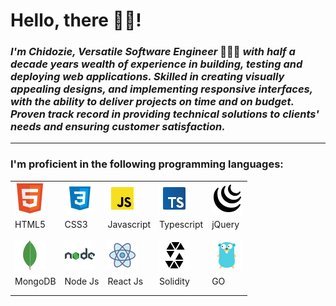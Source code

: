 # Hello, there 👋🏾!

### **_I'm Chidozie, Versatile Software Engineer_** 👨🏽‍💻 **_with half a decade years wealth of experience in building, testing and deploying web applications. Skilled in creating visually appealing designs, and implementing responsive interfaces, with the ability to deliver projects on time and on budget. Proven track record in providing technical solutions to clients' needs and ensuring customer satisfaction._**

---

### I'm proficient in the following programming languages:

|                         |                        |                          |                               |                       |
| ----------------------- | ---------------------- | ------------------------ | ----------------------------- | --------------------- |
| ![HTML5](html5.png)     | ![CSS3](css3.png)      | ![Javascript](js.png)    | ![Typescript](typescript.png) | ![jQuery](jquery.png) |
| HTML5                   | CSS3                   | Javascript               | Typescript                    | jQuery                |
|                         |                        |                          |                               |                       |
|                         |                        |                          |
| ![MongoDB](mongodb.png) | ![Node Js](nodejs.png) | ![React Js](reactjs.png) | ![Solidity](solidity.png)     | ![GO](golang.png)     |
| MongoDB                 | Node Js                | React Js                 | Solidity                      | GO                    |
|                         |                        |                          |                               |                       |
|                         |                        |                          |
